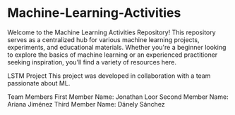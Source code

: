 # Machine-Learning-Activities
Welcome to the Machine Learning Activities Repository! This repository serves as a centralized hub for various machine learning projects, experiments, and educational materials. Whether you're a beginner looking to explore the basics of machine learning or an experienced practitioner seeking inspiration, you'll find a variety of resources here.

LSTM Project
This project was developed in collaboration with a team passionate about ML.  

Team Members
First Member Name: Jonathan Loor
Second Member Name: Ariana Jiménez
Third Member Name: Dánely Sánchez
